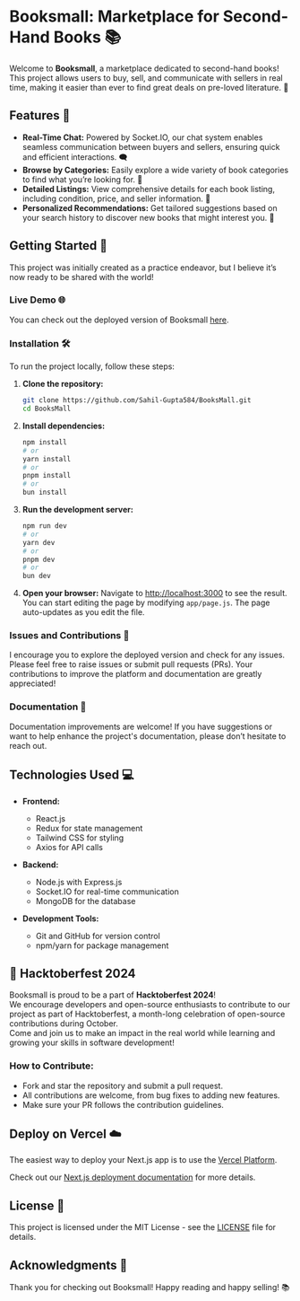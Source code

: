 # Booksmall: Marketplace for Second-Hand Books 📚

Welcome to **Booksmall**, a marketplace dedicated to second-hand books! This project allows users to buy, sell, and communicate with sellers in real time, making it easier than ever to find great deals on pre-loved literature. 💬

## Features 🌟

- **Real-Time Chat:** Powered by Socket.IO, our chat system enables seamless communication between buyers and sellers, ensuring quick and efficient interactions. 🗨️
- **Browse by Categories:** Easily explore a wide variety of book categories to find what you’re looking for. 📖
- **Detailed Listings:** View comprehensive details for each book listing, including condition, price, and seller information. 📝
- **Personalized Recommendations:** Get tailored suggestions based on your search history to discover new books that might interest you. 🎯

## Getting Started 🚀

This project was initially created as a practice endeavor, but I believe it’s now ready to be shared with the world!

### Live Demo 🌐

You can check out the deployed version of Booksmall [here](https://books-mall.vercel.app/).

### Installation 🛠️

To run the project locally, follow these steps:

1. **Clone the repository:**
   ```bash
   git clone https://github.com/Sahil-Gupta584/BooksMall.git
   cd BooksMall
   ```

2. **Install dependencies:**
   ```bash
   npm install
   # or
   yarn install
   # or
   pnpm install
   # or
   bun install
   ```

3. **Run the development server:**
   ```bash
   npm run dev
   # or
   yarn dev
   # or
   pnpm dev
   # or
   bun dev
   ```

4. **Open your browser:**
   Navigate to [http://localhost:3000](http://localhost:3000) to see the result. You can start editing the page by modifying `app/page.js`. The page auto-updates as you edit the file.

### Issues and Contributions 🤝

I encourage you to explore the deployed version and check for any issues. Please feel free to raise issues or submit pull requests (PRs). Your contributions to improve the platform and documentation are greatly appreciated!

### Documentation 📜

Documentation improvements are welcome! If you have suggestions or want to help enhance the project's documentation, please don’t hesitate to reach out.

## Technologies Used 💻

- **Frontend:**
  - React.js
  - Redux for state management
  - Tailwind CSS for styling
  - Axios for API calls

- **Backend:**
  - Node.js with Express.js
  - Socket.IO for real-time communication
  - MongoDB for the database

- **Development Tools:**
  - Git and GitHub for version control
  - npm/yarn for package management

## 🎉 Hacktoberfest 2024

Booksmall is proud to be a part of **Hacktoberfest 2024**!  
We encourage developers and open-source enthusiasts to contribute to our project as part of Hacktoberfest, a month-long celebration of open-source contributions during October.  
Come and join us to make an impact in the real world while learning and growing your skills in software development!

### How to Contribute:

- Fork and star the repository and submit a pull request.
- All contributions are welcome, from bug fixes to adding new features.
- Make sure your PR follows the contribution guidelines.

## Deploy on Vercel ☁️

The easiest way to deploy your Next.js app is to use the [Vercel Platform](https://vercel.com/new?utm_medium=default-template&filter=next.js&utm_source=create-next-app&utm_campaign=create-next-app-readme).  

Check out our [Next.js deployment documentation](https://nextjs.org/docs/deployment) for more details.

## License 📄

This project is licensed under the MIT License - see the [LICENSE](LICENSE) file for details.

## Acknowledgments 🙏

Thank you for checking out Booksmall! Happy reading and happy selling! 📚
